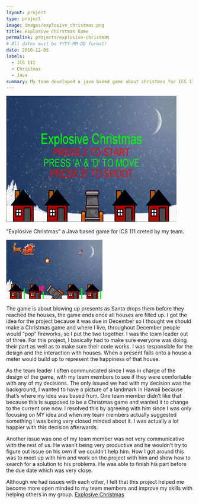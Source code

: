 ```yaml
---
layout: project
type: project
image: images/explosive_christmas.png
title: Explosive Chirstmas Game
permalink: projects/explosive-christmas
# All dates must be YYYY-MM-DD format!
date: 2016-12-05
labels:
  - ICS 111
  - Christmas
  - Java
summary: My team developed a java based game about christmas for ICS 111.
---
```



  <img class="ui rounded image" src="/images/explosive christmas.PNG" width="460" height="340">

"Explosive Christmas" a Java based game for ICS 111 creted by my team. 

<img class="ui right floated rounded image" src="/images/gameplay.PNG" width="260" height="160">
  
  The game is about blowing up presents as Santa drops them before they reached the houses, the game ends once all houses are filled up. I got the idea for the project because it was due in December so I thought we should make a Christmas game and where I live, throughout December people would “pop” fireworks, so I put the two together. I was the team leader out of three. For this project, I basically had to make sure everyone was doing their part as well as to make sure their code works. I was responsible for the design and the interaction with houses. When a present falls onto a house a meter would build up to represent the happiness of that house. 
  
  As the team leader I often communicated since I was in charge of the design of the game, with my team members to see if they were comfortable with any of my decisions. The only issued we had with my decision was the background, I wanted to have a picture of a landmark in Hawaii because that’s where my idea was based from. One team member didn’t like that because this is supposed to be a Christmas game and wanted it to change to the current one now. I resolved this by agreeing with him since I was only focusing on MY idea and when my team members actually suggested something I was being very closed minded about it. I was actually a lot happier with this decision afterwards. 
  
  Another issue was one of my team member was not very communicative with the rest of us. He wasn’t being very productive and he wouldn’t try to figure out issue on his own if we couldn’t help him. How I got around this was to meet up with him and work on the project with him and show how to search for a solution to his problems. He was able to finish his part before the due date which was very close. 
  
  Although we had issues with each other, I felt that this project helped me become more open minded to my team members and improve my skills with helping others in my group.
   <a href="https://github.com/zachayas/explosive-christmas.git"><i class="large github icon"></i>Explosive Christmas</a>
